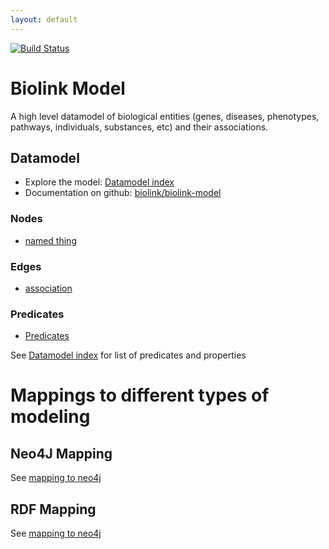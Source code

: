 ```yaml
---
layout: default
---
```


[![Build Status](https://travis-ci.org/biolink/biolink-model.svg?branch=master)](https://travis-ci.org/biolink/biolink-model)

# Biolink Model

A high level datamodel of biological entities (genes, diseases,
phenotypes, pathways, individuals, substances, etc) and their
associations.

## Datamodel

 * Explore the model: [Datamodel index](docs/)
 * Documentation on github: [biolink/biolink-model](https://github.com/biolink/biolink-model)

### Nodes

 * [named thing](docs/NamedThing.html)

### Edges

 * [association](docs/Association.html)

### Predicates

 * [Predicates](docs#slots)

See [Datamodel index](docs/) for list of predicates and properties

# Mappings to different types of modeling

## Neo4J Mapping

See [mapping to neo4j](about/mapping-neo4j.html)

## RDF Mapping

See [mapping to neo4j](about/mapping-neo4j.html)
